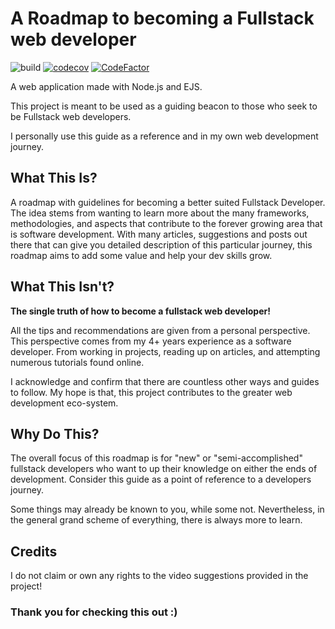 # A Roadmap to becoming a Fullstack web developer
![build](https://github.com/reMRKableDev/FullstackDevRoadmap/workflows/build/badge.svg) [![codecov](https://codecov.io/gh/reMRKableDev/FullstackDevRoadmap/branch/master/graph/badge.svg)](https://codecov.io/gh/reMRKableDev/FullstackDevRoadmap) [![CodeFactor](https://www.codefactor.io/repository/github/remrkabledev/fullstackdevroadmap/badge)](https://www.codefactor.io/repository/github/remrkabledev/fullstackdevroadmap)

A web application made with Node.js and EJS.

This project is meant to be used as a guiding beacon to those who seek to be Fullstack web developers.

I personally use this guide as a reference and in my own web development journey.

## What This Is?

A roadmap with guidelines for becoming a better suited Fullstack
Developer. The idea stems from wanting to learn more about the many
frameworks, methodologies, and aspects that contribute to the forever
growing area that is software development. With many articles,
suggestions and posts out there that can give you detailed description
of this particular journey, this roadmap aims to add some value and help
your dev skills grow.

## What This Isn't?

**The single truth of how to become a fullstack web developer!**

All the tips and recommendations are given from a personal perspective. This perspective comes from my 4+ years experience as a software developer. From working in projects, reading up on articles, and attempting numerous tutorials found online.

I acknowledge and confirm that there are countless other ways and guides to follow. My hope is that, this project contributes to the greater web development eco-system.

## Why Do This?

The overall focus of this roadmap is for "new" or "semi-accomplished" fullstack developers who want to up their knowledge on either the ends of development. Consider this guide as a point of reference to a developers journey. 

Some things may already be known to you, while some
not. Nevertheless, in the general grand scheme of everything, there is always more to learn.

## Credits
I do not claim or own any rights to the video suggestions provided in the project!

### Thank you for checking this out :)
